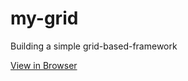# my-grid
Building a simple grid-based-framework

<a href="https://tfb34.github.io/my-grid/">View in Browser</a>
